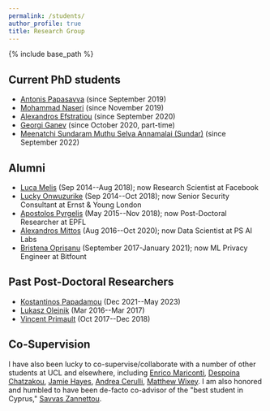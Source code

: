 ```yaml
---
permalink: /students/
author_profile: true
title: Research Group
---
```


{% include base_path %}

## Current PhD students
- [Antonis Papasavva](https://antonispapasavva.github.io/) (since September 2019)
- [Mohammad Naseri](https://mohammadnaseri.github.io/) (since November 2019)
- [Alexandros Efstratiou](https://alefstrat.github.io/) (since September 2020)
- [Georgi Ganev](https://ganevgv.github.io/) (since October 2020, part-time)
- [Meenatchi Sundaram Muthu Selva Annamalai (Sundar)](https://msundarmsa.github.io) (since September 2022)




## Alumni
-  [Luca Melis](https://lucamelis.github.io/) (Sep 2014--Aug 2018); now Research Scientist at Facebook
-  [Lucky Onwuzurike](https://luckenzo.github.io/) (Sep 2014--Oct 2018); now Senior Security Consultant at Ernst & Young London
-  [Apostolos Pyrgelis](https://mex2meou.github.io/) (May 2015--Nov 2018); now Post-Doctoral Researcher at EPFL
-  [Alexandros Mittos](https://mittos.xyz) (Aug 2016--Oct 2020); now Data Scientist at PS AI Labs
- [Bristena Oprisanu](https://www.bristenaop.com/) (September 2017-January 2021); now ML Privacy Engineer at Bitfount


## Past Post-Doctoral Researchers
- [Kostantinos Papadamou](https://kostantinospapadamou.com) (Dec 2021--May 2023)
-   [Lukasz Olejnik](https://lukaszolejnik.com/) (Mar 2016--Mar 2017)
-   [Vincent Primault](http://www.cs.ucl.ac.uk/people/V.Primault.html/) (Oct 2017--Dec 2018)


## Co-Supervision
I have also been lucky to co-supervise/collaborate with a number of other students at UCL and elsewhere, including [Enrico Mariconti](http://www0.cs.ucl.ac.uk/staff/E.Mariconti/), [Despoina Chatzakou](http://oswinds.csd.auth.gr/people/despoina-chatzakou), [Jamie Hayes](http://www.homepages.ucl.ac.uk/~ucabaye/), [Andrea Cerulli](https://andreacerulli.github.io/), [Matthew Wixey](https://www.pwc.co.uk/contacts/m/matt-wixey.html).
I am also honored and humbled to have been de-facto co-advisor of the "best student in Cyprus," [Savvas Zannettou](http://zsavvas.github.io).
